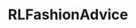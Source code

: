 ---
title: RLFashionAdvice
crosslinks:
- RocketLeagueExchange
- RocketLeague
- livven
- CoDCompetitive
- HotWheelsSoccer
- WorldofTanks
- zxr9lf
- rocket_league_trading
- rocketleagueexchange
- Kanye
- copypasta
- me_irl
---
